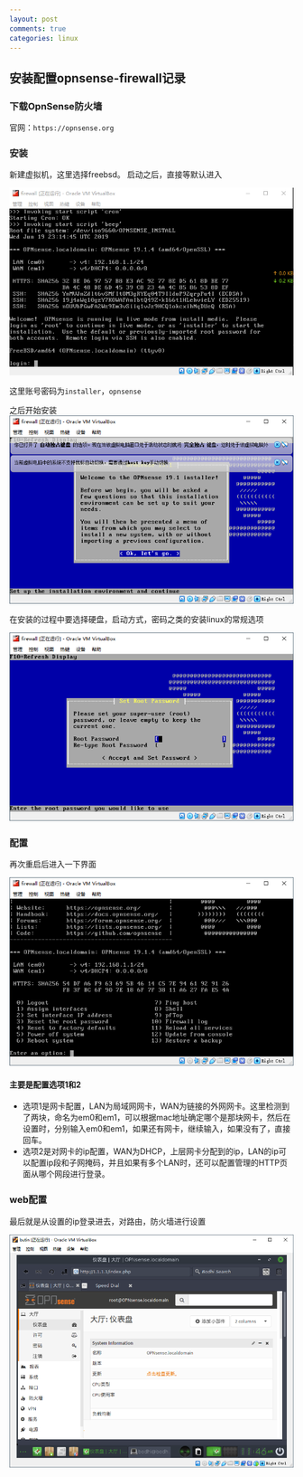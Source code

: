 ```yaml
---
layout: post
comments: true
categories: linux
---
```


## 安装配置opnsense-firewall记录
### 下载OpnSense防火墙
官网：`https://opnsense.org`
### 安装
新建虚拟机，这里选择freebsd。
启动之后，直接等默认进入

![](/image/opnsense/opnsense1.png)

这里账号密码为`installer`，`opnsense`

之后开始安装
![](/image/opnsense/opnsense2.png)

在安装的过程中要选择硬盘，启动方式，密码之类的安装linux的常规选项

![](/image/opnsense/opnsense3.png)

### 配置
再次重启后进入一下界面

![](/image/opnsense/opnsense4.png)

#### 主要是配置选项1和2
- 选项1是网卡配置，LAN为局域网网卡，WAN为链接的外网网卡。这里检测到了两块，命名为em0和em1，可以根据mac地址确定哪个是那块网卡，然后在设置时，分别输入em0和em1，如果还有网卡，继续输入，如果没有了，直接回车。
- 选项2是对网卡的ip配置，WAN为DHCP，上层网卡分配到的ip，LAN的ip可以配置ip段和子网掩码，并且如果有多个LAN时，还可以配置管理的HTTP页面从哪个网段进行登录。

### web配置
最后就是从设置的ip登录进去，对路由，防火墙进行设置

![](/image/opnsense/opnsense5.png)


